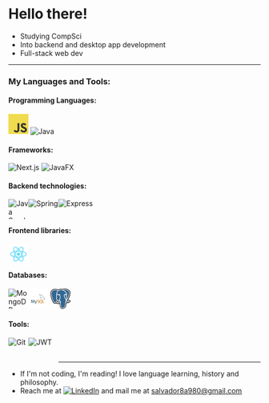 <h1 align="left">Hello there!</h1>

- Studying CompSci
- Into backend and desktop app development
- Full-stack web dev

---
<h3 align="left">My Languages and Tools:</h4>    

<div>
  <h4 align="left">Programming Languages:</h4>    
  <a> 
      <img 
          src="https://raw.githubusercontent.com/github/explore/80688e429a7d4ef2fca1e82350fe8e3517d3494d/topics/javascript/javascript.png" 
          alt="JavaScript" 
          width="40" 
          height="40"
      /> 
  </a> 
  <a> 
      <img 
          src="https://logowik.com/content/uploads/images/java1655.logowik.com.webp" 
          alt="Java" 
          width="40" 
          height="40"
      /> 
  </a> 
  <br/>
  
  <h4 align="left">Frameworks:</h4>    
  <a> 
      <img 
          src="https://github.com/user-attachments/assets/91724eb3-c626-409b-9f46-9d52be2f2c18" 
          alt="Next.js" 
          width="80" 
          height="20"
      /> 
  </a> 
    <a> 
      <img 
          src="https://github.com/user-attachments/assets/7838a30d-40a1-4f4c-9032-c8946b13fd10"
          alt="JavaFX" 
          width="90" 
          height="40"
      /> 
  </a> 
  <br/>
  
  <h4 align="left">Backend technologies:</h4>
  <a>
    <img 
      align="left"
      alt="Java Servlets"
      width="40" 
      height="40"  
      src="https://server2client.com/images/servletslogo.webp" 
    />
  </a>
  <a>
    <img 
      align="left"
      alt="Spring"
      width="60" 
      height="40"  
      src="https://icon2.cleanpng.com/20180713/ovr/kisspng-spring-framework-software-framework-modelview-pepper-robot-5b48c128c97e08.1041276815314946968253.jpg" 
    />
  </a>
  <a>
    <img 
      align="left"
      alt="Express"
      height="40"  
      width="120" 
      src="https://upload.wikimedia.org/wikipedia/commons/6/64/Expressjs.png" 
    />
  </a> 
  <br/>  <br/>

  
  <h4 align="left">Frontend libraries:</h4>
  <a>
    <img 
      align="left"
      alt="React"
      height="40"  
      width="40"           
      src="https://raw.githubusercontent.com/github/explore/80688e429a7d4ef2fca1e82350fe8e3517d3494d/topics/react/react.png" 
    />
  </a>
  <br/>  <br/>
  
  <h4 align="left">Databases:</h4>
  <a> 
    <img 
        src="https://raw.githubusercontent.com/github/explore/80688e429a7d4ef2fca1e82350fe8e3517d3494d/topics/mysql/mysql.png" 
        alt="MySQL" 
        width="40" 
        height="40"
    /> 
  </a> 
  <a> 
      <img 
          src="https://raw.githubusercontent.com/github/explore/80688e429a7d4ef2fca1e82350fe8e3517d3494d/topics/postgresql/postgresql.png" 
          alt="PostgreSQL" 
          width="40" 
          height="40"
      /> 
  </a> 
  <a href="https://repvue.imgix.net/a9yxc48y3ay5dm2udzwizc2bdyph">
    <img 
      align="left" 
      alt="MongoDB" 
      height="40" 
      width="40" 
      src="https://raw.githubusercontent.com/get-icon/geticon/master/icons/mongodb-icon.svg" />
  </a>
  <br/> 

  
  <h4 align="left">Tools: </h4>
  <a>
    <img 
      align="left"
      alt="Git"
      height="40"  
      width="40" 
      src="https://git-scm.com/images/logos/downloads/Git-Icon-1788C.png" 
    />
  </a>
  <a>
    <img 
      align="left"
      alt="JWT"
      height="60"  
      width="60" 
      src="https://blog.ippon.fr/content/images/2017/10/jwt.svg" 
    />
  </a>
  <br/> 
</div>
<br/>


---

- If I'm not coding, I'm reading! I love language learning, history and philosophy.
- Reach me at <a href="www.linkedin.com/in/salvador-ochoa-0a9623257" target="_blank"><img src="https://img.shields.io/badge/LinkedIn-%230077B5.svg?&style=flat-square&logo=linkedin&logoColor=white" alt="LinkedIn"></a> and mail me at salvador8a980@gmail.com

